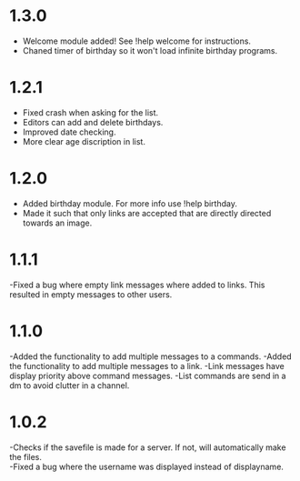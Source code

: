 # 1.3.0
- Welcome module added! See !help welcome for instructions.
- Chaned timer of birthday so it won't load infinite birthday programs.

# 1.2.1
- Fixed crash when asking for the list.
- Editors can add and delete birthdays.
- Improved date checking.
- More clear age discription in list.

# 1.2.0
- Added birthday module. For more info use !help birthday.
- Made it such that only links are accepted that are directly directed towards an image.

# 1.1.1
-Fixed a bug where empty link messages where added to links. This resulted in empty messages to other users.

# 1.1.0
-Added the functionality to add multiple messages to a commands.
-Added the functionality to add multiple messages to a link.
-Link messages have display priority above command messages.
-List commands are send in a dm to avoid clutter in a channel.

# 1.0.2

-Checks if the savefile is made for a server. If not, will automatically make the files.  
-Fixed a bug where the username was displayed instead of displayname.
